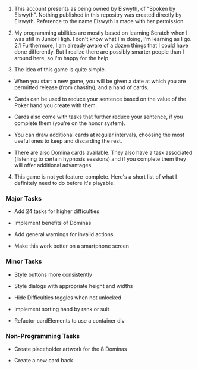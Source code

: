 1.	This account presents as being owned by Elswyth, of "Spoken by Elswyth". Nothing published in this repositry was created directly by Elswyth. Reference to the name Elswyth is made with her permission.

2.	My programming abilities are mostly based on learning Scratch when I was still in Junior High. I don't know what I'm doing, I'm learning as I go.
2.1	Furthermore, I am already aware of a dozen things that I could have done differently. But I realize there are possibly smarter people than I around here, so I'm happy for the help.

3.	The idea of this game is quite simple.
	
  *	When you start a new game, you will be given a date at which you are permitted release (from chastity), and a hand of cards.

  *	Cards can be used to reduce your sentence based on the value of the Poker hand you create with them.

  *	Cards also come with tasks that further reduce your sentence, if you complete them (you're on the honor system).

  *	You can draw additional cards at regular intervals, choosing the most useful ones to keep and discarding the rest.

  *	There are also Domina cards available. They also have a task associated (listening to certain hypnosis sessions) and if you complete them they will offer additional advantages.

4.	This game is not yet feature-complete. Here's a short list of what I definitely need to do before it's playable.

###	Major Tasks
	
* Add 24 tasks for higher difficulties
	
* Implement benefits of Dominas

* Add general warnings for invalid actions
	
* Make this work better on a smartphone screen

###	Minor Tasks

* Style buttons more consistently

* Style dialogs with appropriate height and widths

* Hide Difficulties toggles when not unlocked

* Implement sorting hand by rank or suit

* Refactor cardElements to use a container div

###	Non-Programming Tasks

* Create placeholder artwork for the 8 Dominas

* Create a new card back
